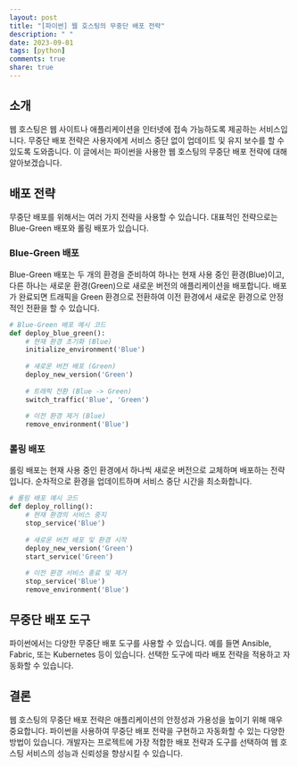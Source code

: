 ```yaml
---
layout: post
title: "[파이썬] 웹 호스팅의 무중단 배포 전략"
description: " "
date: 2023-09-01
tags: [python]
comments: true
share: true
---
```


## 소개
웹 호스팅은 웹 사이트나 애플리케이션을 인터넷에 접속 가능하도록 제공하는 서비스입니다. 무중단 배포 전략은 사용자에게 서비스 중단 없이 업데이트 및 유지 보수를 할 수 있도록 도와줍니다. 이 글에서는 파이썬을 사용한 웹 호스팅의 무중단 배포 전략에 대해 알아보겠습니다.

## 배포 전략
무중단 배포를 위해서는 여러 가지 전략을 사용할 수 있습니다. 대표적인 전략으로는 Blue-Green 배포와 롤링 배포가 있습니다.

### Blue-Green 배포
Blue-Green 배포는 두 개의 환경을 준비하여 하나는 현재 사용 중인 환경(Blue)이고, 다른 하나는 새로운 환경(Green)으로 새로운 버전의 애플리케이션을 배포합니다. 배포가 완료되면 트래픽을 Green 환경으로 전환하여 이전 환경에서 새로운 환경으로 안정적인 전환을 할 수 있습니다.

```python
# Blue-Green 배포 예시 코드
def deploy_blue_green():
    # 현재 환경 초기화 (Blue)
    initialize_environment('Blue')
    
    # 새로운 버전 배포 (Green)
    deploy_new_version('Green')
    
    # 트래픽 전환 (Blue -> Green)
    switch_traffic('Blue', 'Green')
    
    # 이전 환경 제거 (Blue)
    remove_environment('Blue')
```

### 롤링 배포
롤링 배포는 현재 사용 중인 환경에서 하나씩 새로운 버전으로 교체하며 배포하는 전략입니다. 순차적으로 환경을 업데이트하며 서비스 중단 시간을 최소화합니다.

```python
# 롤링 배포 예시 코드
def deploy_rolling():
    # 현재 환경의 서비스 중지
    stop_service('Blue')
    
    # 새로운 버전 배포 및 환경 시작
    deploy_new_version('Green')
    start_service('Green')
    
    # 이전 환경 서비스 종료 및 제거
    stop_service('Blue')
    remove_environment('Blue')
```

## 무중단 배포 도구
파이썬에서는 다양한 무중단 배포 도구를 사용할 수 있습니다. 예를 들면 Ansible, Fabric, 또는 Kubernetes 등이 있습니다. 선택한 도구에 따라 배포 전략을 적용하고 자동화할 수 있습니다.

## 결론
웹 호스팅의 무중단 배포 전략은 애플리케이션의 안정성과 가용성을 높이기 위해 매우 중요합니다. 파이썬을 사용하여 무중단 배포 전략을 구현하고 자동화할 수 있는 다양한 방법이 있습니다. 개발자는 프로젝트에 가장 적합한 배포 전략과 도구를 선택하여 웹 호스팅 서비스의 성능과 신뢰성을 향상시킬 수 있습니다.